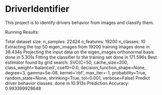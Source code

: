 # DriverIdentifier
This project is to identify drivers behavior from images and classify them.

Running Results:

Total dataset size:
n_samples: 22424
n_features: 19200
n_classes: 10
Extracting the top 50 eigen_images from 19200 training images
done in 38.434s
Projecting the input data on the eigen_images orthonormal basis
done in 5.301s
Fitting the classifier to the training set
done in 171.596s
Best estimator found by grid search:
SVC(C=50, cache_size=200, class_weight='balanced', coef0=0.0,
  decision_function_shape=None, degree=3, gamma=5e-08, kernel='rbf',
  max_iter=-1, probability=True, random_state=None, shrinking=True,
  tol=0.001, verbose=False)
Predict driver behavior classes: 
done in 10.913s
Prediction Accuracy: 0.993399928648
